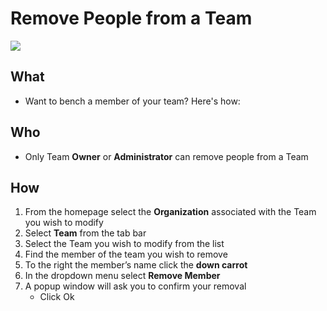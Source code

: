 # Remove People from a Team

![](/assets/gifs/team-member-remove.gif)
 
## What 
* Want to bench a member of your team? Here's how: 
## Who 
* Only Team **Owner** or **Administrator** can remove people from a Team 
## How 
1. From the homepage select the **Organization** associated with the Team you wish to modify
2. Select **Team** from the tab bar 
3. Select the Team you wish to modify from the list 
4. Find the member of the team you wish to remove 
5. To the right the member’s name click the **down carrot** 
6. In the dropdown menu select **Remove Member** 
7. A popup window will ask you to confirm your removal 
    * Click Ok  
